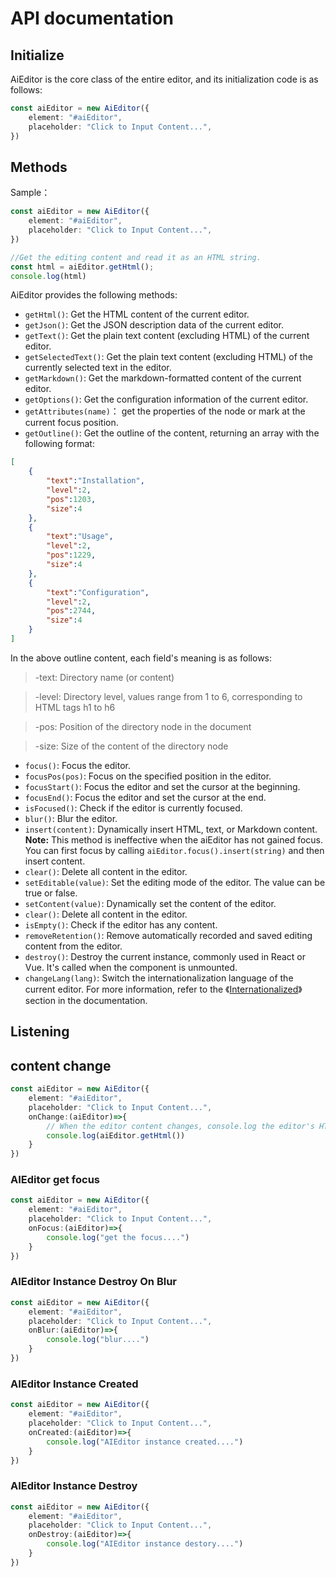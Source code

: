 # API documentation

## Initialize

AiEditor is the core class of the entire editor, and its initialization code is as follows:

```typescript
const aiEditor = new AiEditor({
    element: "#aiEditor",
    placeholder: "Click to Input Content...",
})
```

## Methods

Sample：

```typescript
const aiEditor = new AiEditor({
    element: "#aiEditor",
    placeholder: "Click to Input Content...",
})

//Get the editing content and read it as an HTML string.
const html = aiEditor.getHtml();
console.log(html)
```

AiEditor provides the following methods:

- `getHtml()`: Get the HTML content of the current editor.
- `getJson()`: Get the JSON description data of the current editor.
- `getText()`: Get the plain text content (excluding HTML) of the current editor.
- `getSelectedText()`: Get the plain text content (excluding HTML) of the currently selected text in the editor.
- `getMarkdown()`: Get the markdown-formatted content of the current editor.
- `getOptions()`: Get the configuration information of the current editor.
- `getAttributes(name)`： get the properties of the node or mark at the current focus position.
- `getOutline()`: Get the outline of the content, returning an array with the following format:

```json
[
    {
        "text":"Installation",
        "level":2,
        "pos":1203,
        "size":4
    },
    {
        "text":"Usage",
        "level":2,
        "pos":1229,
        "size":4
    },
    {
        "text":"Configuration",
        "level":2,
        "pos":2744,
        "size":4
    }
]
```


In the above outline content, each field's meaning is as follows:
> -text: Directory name (or content)

> -level: Directory level, values range from 1 to 6, corresponding to HTML tags h1 to h6

> -pos: Position of the directory node in the document

> -size: Size of the content of the directory node

- `focus()`: Focus the editor.
- `focusPos(pos)`: Focus on the specified position in the editor.
- `focusStart()`: Focus the editor and set the cursor at the beginning.
- `focusEnd()`: Focus the editor and set the cursor at the end.
- `isFocused()`: Check if the editor is currently focused.
- `blur()`: Blur the editor.
- `insert(content)`: Dynamically insert HTML, text, or Markdown content. **Note:** This method is ineffective when the aiEditor has not gained focus. You can first focus by calling `aiEditor.focus().insert(string)` and then insert content.
- `clear()`: Delete all content in the editor.
- `setEditable(value)`: Set the editing mode of the editor. The value can be true or false.
- `setContent(value)`: Dynamically set the content of the editor.
- `clear()`: Delete all content in the editor.
- `isEmpty()`: Check if the editor has any content.
- `removeRetention()`: Remove automatically recorded and saved editing content from the editor.
- `destroy()`: Destroy the current instance, commonly used in React or Vue. It's called when the component is unmounted.
- `changeLang(lang)`: Switch the internationalization language of the current editor. For more information, refer to the 《[Internationalized](../config/i18n.md)》 section in the documentation.


## Listening


## content change
```typescript
const aiEditor = new AiEditor({
    element: "#aiEditor",
    placeholder: "Click to Input Content...",
    onChange:(aiEditor)=>{
        // When the editor content changes, console.log the editor's HTML content...
        console.log(aiEditor.getHtml())
    }
})
```


### AIEditor get focus

```typescript
const aiEditor = new AiEditor({
    element: "#aiEditor",
    placeholder: "Click to Input Content...",
    onFocus:(aiEditor)=>{
        console.log("get the focus....")
    }
})
```

### AIEditor Instance Destroy On Blur

```typescript
const aiEditor = new AiEditor({
    element: "#aiEditor",
    placeholder: "Click to Input Content...",
    onBlur:(aiEditor)=>{
        console.log("blur....")
    }
})
```


### AIEditor Instance Created

```typescript
const aiEditor = new AiEditor({
    element: "#aiEditor",
    placeholder: "Click to Input Content...",
    onCreated:(aiEditor)=>{
        console.log("AIEditor instance created....")
    }
})
```

### AIEditor Instance Destroy

```typescript
const aiEditor = new AiEditor({
    element: "#aiEditor",
    placeholder: "Click to Input Content...",
    onDestroy:(aiEditor)=>{
        console.log("AIEditor instance destory....")
    }
})
```